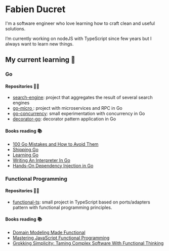 # Fabien Ducret

I'm a software engineer who love learning how to craft clean and useful solutions.

I’m currently working on nodeJS with TypeScript since few years but I always want to learn new things. 

## My current learning 🧠

### Go

#### Repositories 🧑‍💻

- [search-engine](https://github.com/fabienducret/search-engine): project that aggregates the result of several search engines
- [go-micro ](https://github.com/fabienducret/go-micro): project with microservices and RPC in Go
- [go-concurrency](https://github.com/fabienducret/go-concurrency): small experimentation with concurrency in Go
- [decorator-go](https://github.com/fabienducret/decorator-go): decorator pattern application in Go

#### Books reading 📚
- [100 Go Mistakes and How to Avoid Them](https://www.amazon.fr/gp/product/1617299596/ref=ppx_yo_dt_b_asin_title_o08_s00?ie=UTF8&psc=1)
- [Shipping Go](https://www.amazon.fr/gp/product/1617299502/ref=ppx_yo_dt_b_asin_title_o03_s00?ie=UTF8&psc=1)
- [Learning Go](https://www.amazon.fr/gp/product/1492077216/ref=ppx_yo_dt_b_asin_title_o06_s00?ie=UTF8&psc=1)
- [Writing An Interpreter In Go](https://www.amazon.fr/gp/product/3982016118/ref=ppx_yo_dt_b_asin_title_o08_s00?ie=UTF8&psc=1)
- [Hands-On Dependency Injection in Go](https://www.amazon.fr/gp/product/1789132762/ref=ppx_yo_dt_b_asin_title_o05_s00?ie=UTF8&psc=1)

### Functional Programming

#### Repositories 🧑‍💻

- [functional-ts](https://github.com/fabienducret/functional-ts): small project in TypeScript based on ports/adapters pattern with functional programming principles.

#### Books reading 📚
- [Domain Modeling Made Functional](https://www.amazon.fr/gp/product/1680502549/ref=ppx_yo_dt_b_asin_title_o00_s00?ie=UTF8&psc=1)
- [Mastering JavaScript Functional Programming](https://www.amazon.fr/gp/product/1804610135/ref=ppx_yo_dt_b_asin_title_o00_s00?ie=UTF8&psc=1)
- [Grokking Simplicity: Taming Complex Software With Functional Thinking](https://www.amazon.fr/gp/product/1617296201/ref=ppx_yo_dt_b_asin_title_o01_s00?ie=UTF8&psc=1)

<!--
**fabienducret/fabienducret** is a ✨ _special_ ✨ repository because its `README.md` (this file) appears on your GitHub profile.

Here are some ideas to get you started:

- 🔭 I’m currently working on ...
- 🌱 I’m currently learning ...
- 👯 I’m looking to collaborate on ...
- 🤔 I’m looking for help with ...
- 💬 Ask me about ...
- 📫 How to reach me: ...
- 😄 Pronouns: ...
- ⚡ Fun fact: ...
-->
